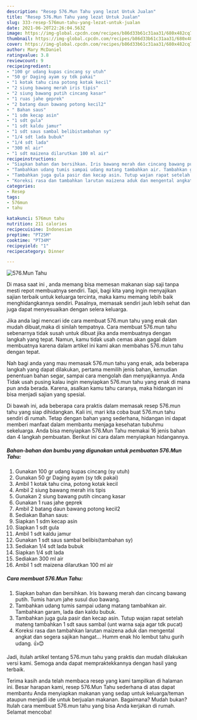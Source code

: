 ```yaml
---
description: "Resep 576.Mun Tahu yang lezat Untuk Jualan"
title: "Resep 576.Mun Tahu yang lezat Untuk Jualan"
slug: 333-resep-576mun-tahu-yang-lezat-untuk-jualan
date: 2021-06-20T22:26:04.563Z
image: https://img-global.cpcdn.com/recipes/b86d33b61c31aa31/680x482cq70/576mun-tahu-foto-resep-utama.jpg
thumbnail: https://img-global.cpcdn.com/recipes/b86d33b61c31aa31/680x482cq70/576mun-tahu-foto-resep-utama.jpg
cover: https://img-global.cpcdn.com/recipes/b86d33b61c31aa31/680x482cq70/576mun-tahu-foto-resep-utama.jpg
author: Mary McDaniel
ratingvalue: 3.8
reviewcount: 9
recipeingredient:
- "100 gr udang kupas cincang sy utuh"
- "50 gr Daging ayam sy tdk pakai"
- "1 kotak tahu cina potong kotak kecil"
- "2 siung bawang merah iris tipis"
- "2 siung bawang putih cincang kasar"
- "1 ruas jahe geprek"
- "2 batang daun bawang potong kecil2"
- " Bahan saus"
- "1 sdm kecap asin"
- "1 sdt gula"
- "1 sdt kaldu jamur"
- "1 sdt saus sambal belibistambahan sy"
- "1/4 sdt lada bubuk"
- "1/4 sdt lada"
- "300 ml air"
- "1 sdt maizena dilarutkan 100 ml air"
recipeinstructions:
- "Siapkan bahan dan bersihkan. Iris bawang merah dan cincang bawang putih. Tumis harum jahe susul duo bawang."
- "Tambahkan udang tumis sampai udang matang tambahkan air. Tambahkan garam, lada dan kaldu bubuk."
- "Tambahkan juga gula pasir dan kecap asin. Tutup wajan rapat setelah mateng tambahkan 1 sdt saus sambal (unt warna saja agar tdk pucat)"
- "Koreksi rasa dan tambahkan larutan maizena aduk dan mengental angkat dan segera sajikan hangat... Humm enak hlo lembut tahu gurih udang. 👍😊"
categories:
- Resep
tags:
- 576mun
- tahu

katakunci: 576mun tahu 
nutrition: 211 calories
recipecuisine: Indonesian
preptime: "PT25M"
cooktime: "PT34M"
recipeyield: "1"
recipecategory: Dinner

---
```



![576.Mun Tahu](https://img-global.cpcdn.com/recipes/b86d33b61c31aa31/680x482cq70/576mun-tahu-foto-resep-utama.jpg)

Di masa  saat ini , anda memang bisa memesan makanan siap saji tanpa mesti repot membuatnya sendiri. Tapi, bagi kita yang ingin menyajikan sajian terbaik untuk keluarga tercinta, maka kamu memang lebih baik menghidangkannya sendiri. Pasalnya, memasak sendiri jauh lebih sehat dan juga dapat menyesuaikan dengan selera keluarga.

Jika anda lagi mencari ide cara membuat 576.mun tahu yang enak dan mudah dibuat,maka di sinilah tempatnya. Cara membuat 576.mun tahu  sebenarnya tidak susah untuk dibuat jika anda membuatnya dengan langkah yang tepat. Namun, kamu tidak usah cemas akan gagal dalam membuatnya 
karena dalam artikel ini kami akan membahas 576.mun tahu dengan tepat.  



Nah bagi anda yang mau memasak 576.mun tahu yang enak, ada beberapa langkah yang dapat dilakukan, pertama memilih jenis bahan, kemudian penentuan bahan segar, sampai cara mengolah dan menyajikannya. Anda Tidak usah pusing kalau ingin menyiapkan 576.mun tahu yang enak di mana pun anda berada. Karena, asalkan kamu  tahu caranya, maka hidangan ini bisa menjadi sajian yang spesial.

Di bawah ini, ada beberapa cara praktis  dalam memasak resep 576.mun tahu yang siap dihidangkan. Kali ini, mari kita coba buat 576.mun tahu sendiri di rumah. Tetap dengan bahan yang sederhana, hidangan ini dapat memberi manfaat dalam membantu menjaga kesehatan tubuhmu sekeluarga. Anda bisa menyiapkan 576.Mun Tahu memakai 16 jenis bahan dan 4 langkah pembuatan. Berikut ini cara dalam menyiapkan hidangannya.

<!--inarticleads1-->

##### Bahan-bahan dan bumbu yang digunakan untuk pembuatan 576.Mun Tahu:

1. Gunakan 100 gr udang kupas cincang (sy utuh)
1. Gunakan 50 gr Daging ayam (sy tdk pakai)
1. Ambil 1 kotak tahu cina, potong kotak kecil
1. Ambil 2 siung bawang merah iris tipis
1. Gunakan 2 siung bawang putih cincang kasar
1. Gunakan 1 ruas jahe geprek
1. Ambil 2 batang daun bawang potong kecil2
1. Sediakan  Bahan saus:
1. Siapkan 1 sdm kecap asin
1. Siapkan 1 sdt gula
1. Ambil 1 sdt kaldu jamur
1. Gunakan 1 sdt saus sambal belibis(tambahan sy)
1. Sediakan 1/4 sdt lada bubuk
1. Siapkan 1/4 sdt lada
1. Sediakan 300 ml air
1. Ambil 1 sdt maizena dilarutkan 100 ml air




<!--inarticleads2-->

##### Cara membuat 576.Mun Tahu:

1. Siapkan bahan dan bersihkan. Iris bawang merah dan cincang bawang putih. Tumis harum jahe susul duo bawang.
1. Tambahkan udang tumis sampai udang matang tambahkan air. Tambahkan garam, lada dan kaldu bubuk.
1. Tambahkan juga gula pasir dan kecap asin. Tutup wajan rapat setelah mateng tambahkan 1 sdt saus sambal (unt warna saja agar tdk pucat)
1. Koreksi rasa dan tambahkan larutan maizena aduk dan mengental angkat dan segera sajikan hangat... Humm enak hlo lembut tahu gurih udang. 👍😊




Jadi, itulah artikel tentang  576.mun tahu  yang praktis dan mudah dilakukan versi kami. Semoga anda dapat mempraktekkannya dengan hasil yang terbaik. 

Terima kasih anda telah membaca resep yang kami tampilkan di halaman ini. Besar harapan kami, resep  576.Mun Tahu sederhana di atas dapat membantu Anda menyiapkan makanan yang sedap untuk keluarga/teman ataupun menjadi ide untuk berjualan makanan. Bagaimana? Mudah bukan? Itulah cara membuat 576.mun tahu yang bisa Anda kerjakan di rumah. Selamat mencoba!

